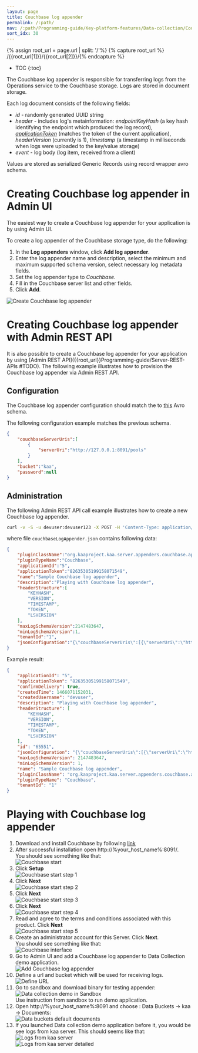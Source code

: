 ```yaml
---
layout: page
title: Couchbase log appender
permalink: /:path/
nav: /:path/Programming-guide/Key-platform-features/Data-collection/Couchbase-log-appender
sort_idx: 30
---
```


{% assign root_url = page.url | split: '/'%}
{% capture root_url  %} /{{root_url[1]}}/{{root_url[2]}}/{% endcapture %}

* TOC
{:toc}

The Couchbase log appender is responsible for transferring logs from the Operations service to the Couchbase storage. Logs are stored in document storage.

Each log document consists of the following fields:  

* _id_ - randomly generated UUID string
* _header_ - includes log's metainformation: _endpointKeyHash_ (a key hash identifying the endpoint which produced the log record),
_[applicationToken]({{root_url}}Glossary)_ (matches the token of the current application), _headerVersion_ (currently is 1),
_timestamp_ (a timestamp in milliseconds when logs were uploaded to the key/value storage)
* _event_ - log body (log item, received from a client)

Values are stored as serialized Generic Records using record wrapper avro schema.

# Creating Couchbase log appender in Admin UI

The easiest way to create a Couchbase log appender for your application is by using Admin UI.

To create a log appender of the Couchbase storage type, do the following:

1. In the **Log appenders** window, click **Add log appender**.
2. Enter the log appender name and description, select the minimum and maximum supported schema version, select necessary log metadata fields.
3. Set the log appender type to _Couchbase_.
4. Fill in the Couchbase server list and other fields.
5. Click **Add**.

![Create Couchbase log appender](attach/create-couchbase-log-appender.png)

# Creating Couchbase log appender with Admin REST API

It is also possible to create a Couchbase log appender for your application by using [Admin REST API]({{root_url}}Programming-guide/Server-REST-APIs #TODO).
The following example illustrates how to provision the Couchbase log appender via Admin REST API.

## Configuration

The Couchbase log appender configuration should match the to
[this](https://github.com/kaaproject/kaa/blob/master/server/appenders/couchbase-appender/src/main/avro/couchbase-appender-config.avsc) Avro schema.

The following configuration example matches the previous schema.

```json
{
    "couchbaseServerUris":[
        {
            "serverUri":"http://127.0.0.1:8091/pools"
        }
    ],
    "bucket":"kaa",
    "password":null
}
```

## Administration

The following Admin REST API call example illustrates how to create a new Couchbase log appender.

```bash
curl -v -S -u devuser:devuser123 -X POST -H 'Content-Type: application/json' -d @couchbaseLogAppender.json "http://localhost:8080/kaaAdmin/rest/api/logAppender" | python -mjson.tool
```
where file ```couchbaseLogAppender.json``` contains following data:

```json
{
    "pluginClassName":"org.kaaproject.kaa.server.appenders.couchbase.appender.CouchbaseLogAppender",
    "pluginTypeName":"Couchbase",
    "applicationId":"5",
    "applicationToken":"82635305199158071549",
    "name":"Sample Couchbase log appender",
    "description":"Playing with Couchbase log appender",
    "headerStructure":[
        "KEYHASH",
        "VERSION",
        "TIMESTAMP",
        "TOKEN",
        "LSVERSION"
    ],
    "maxLogSchemaVersion":2147483647,
    "minLogSchemaVersion":1,
    "tenantId":"1",
    "jsonConfiguration":"{\"couchbaseServerUris\":[{\"serverUri\":\"http://127.0.0.1:8091/pools\"}],\"bucket\":\"kaa\",\"password\":{\"string\":\"\"}}"
}
```

Example result:

```json
{
    "applicationId": "5",
    "applicationToken": "82635305199158071549",
    "confirmDelivery": true,
    "createdTime": 1466071152031,
    "createdUsername": "devuser",
    "description": "Playing with Couchbase log appender",
    "headerStructure": [
        "KEYHASH",
        "VERSION",
        "TIMESTAMP",
        "TOKEN",
        "LSVERSION"
    ],
    "id": "65551",
    "jsonConfiguration": "{\"couchbaseServerUris\":[{\"serverUri\":\"http://127.0.0.1:8091/pools\"}],\"bucket\":\"kaa\",\"password\":{\"string\":\"\"}}",
    "maxLogSchemaVersion": 2147483647,
    "minLogSchemaVersion": 1,
    "name": "Sample Couchbase log appender",
    "pluginClassName": "org.kaaproject.kaa.server.appenders.couchbase.appender.CouchbaseLogAppender",
    "pluginTypeName": "Couchbase",
    "tenantId": "1"
}
```

# Playing with Couchbase log appender

1. Download and install Couchbase by following [link](http://developer.couchbase.com/documentation/server/current/getting-started/installing.html#installing)
2. After successful installation open http://%your_host_name%:8091/. <br/>
You should see something like that: <br/>
![Couchbase start](attach/couchbase-start.png) <br/>
3. Click **Setup** <br/>
![Couchbase start step 1](attach/couchbase-start-next.png) <br/>
4. Click **Next** <br/>
![Couchbase start step 2](attach/couchbase-start-next2.png) <br/>
5. Click **Next** <br/>
![Couchbase start step 3](attach/couchbase-start-next3.png) <br/>
6. Click **Next** <br/>
![Couchbase start step 4](attach/couchbase-start-next4.png) <br/>
7. Read and agree to the terms and conditions associated with this product. Click **Next** <br/>
![Couchbase start step 5](attach/couchbase-start-next5.png) <br/>
8. Create an administrator account for this Server. Click **Next**. <br/>
You should see something like that: <br/>
![Couchbase interface](attach/couchbase-8091.png) <br/>
9. Go to Admin UI and add a Couchbase log appender to Data Collection demo application. <br/>
![Add Couchbase log appender](attach/add-couchbase-log-appender.png) <br/>
10. Define a url and bucket which will be used for receiving logs. <br/>
![Define URL](attach/define-url.png) <br/>
11. Go to sandbox and download binary for testing appender: <br/>
![Data collection demo in Sandbox](attach/data-collection-demo-in-sandbox.png) <br/>
Use instruction from sandbox to run demo application. <br/>
12. Open http://%your_host_name%:8091 and choose : Data Buckets -> kaa -> Documents: <br/>
![Data buckets default documents](attach/data-buckets-default-documents.png) <br/>
13. If you launched Data collection demo application before it, you would be see logs from kaa server. This should seems like that: <br/>
![Logs from kaa server](attach/logs-from-kaa-server1.png) <br/>
![Logs from kaa server detailed](attach/logs-from-kaa-server2.png)
